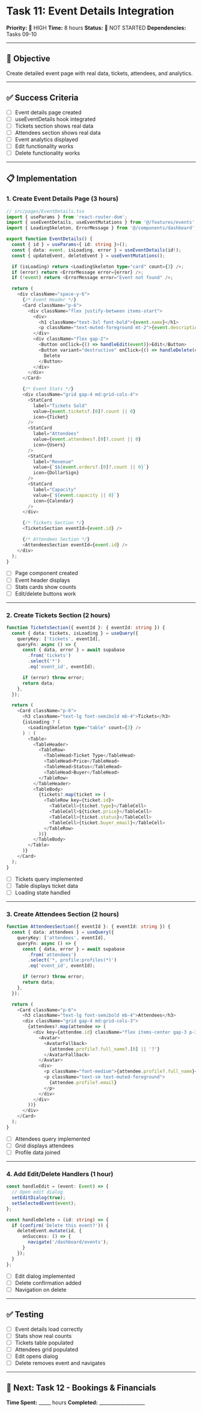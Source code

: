 # Task 11: Event Details Integration
**Priority:** 🔴 HIGH
**Time:** 8 hours
**Status:** 🔴 NOT STARTED
**Dependencies:** Tasks 09-10

---

## 🎯 Objective

Create detailed event page with real data, tickets, attendees, and analytics.

---

## ✅ Success Criteria

- [ ] Event details page created
- [ ] useEventDetails hook integrated
- [ ] Tickets section shows real data
- [ ] Attendees section shows real data
- [ ] Event analytics displayed
- [ ] Edit functionality works
- [ ] Delete functionality works

---

## 📋 Implementation

### 1. Create Event Details Page (3 hours)

```typescript
// src/pages/EventDetails.tsx
import { useParams } from 'react-router-dom';
import { useEventDetails, useEventMutations } from '@/features/events';
import { LoadingSkeleton, ErrorMessage } from '@/components/dashboard';

export function EventDetails() {
  const { id } = useParams<{ id: string }>();
  const { data: event, isLoading, error } = useEventDetails(id!);
  const { updateEvent, deleteEvent } = useEventMutations();

  if (isLoading) return <LoadingSkeleton type="card" count={3} />;
  if (error) return <ErrorMessage error={error} />;
  if (!event) return <ErrorMessage error="Event not found" />;

  return (
    <div className="space-y-6">
      {/* Event Header */}
      <Card className="p-6">
        <div className="flex justify-between items-start">
          <div>
            <h1 className="text-3xl font-bold">{event.name}</h1>
            <p className="text-muted-foreground mt-2">{event.description}</p>
          </div>
          <div className="flex gap-2">
            <Button onClick={() => handleEdit(event)}>Edit</Button>
            <Button variant="destructive" onClick={() => handleDelete(event.id)}>
              Delete
            </Button>
          </div>
        </div>
      </Card>

      {/* Event Stats */}
      <div className="grid gap-4 md:grid-cols-4">
        <StatCard
          label="Tickets Sold"
          value={event.tickets?.[0]?.count || 0}
          icon={Ticket}
        />
        <StatCard
          label="Attendees"
          value={event.attendees?.[0]?.count || 0}
          icon={Users}
        />
        <StatCard
          label="Revenue"
          value={`$${event.orders?.[0]?.count || 0}`}
          icon={DollarSign}
        />
        <StatCard
          label="Capacity"
          value={`${event.capacity || 0}`}
          icon={Calendar}
        />
      </div>

      {/* Tickets Section */}
      <TicketsSection eventId={event.id} />

      {/* Attendees Section */}
      <AttendeesSection eventId={event.id} />
    </div>
  );
}
```

- [ ] Page component created
- [ ] Event header displays
- [ ] Stats cards show counts
- [ ] Edit/delete buttons work

---

### 2. Create Tickets Section (2 hours)

```typescript
function TicketsSection({ eventId }: { eventId: string }) {
  const { data: tickets, isLoading } = useQuery({
    queryKey: ['tickets', eventId],
    queryFn: async () => {
      const { data, error } = await supabase
        .from('tickets')
        .select('*')
        .eq('event_id', eventId);

      if (error) throw error;
      return data;
    },
  });

  return (
    <Card className="p-6">
      <h3 className="text-lg font-semibold mb-4">Tickets</h3>
      {isLoading ? (
        <LoadingSkeleton type="table" count={3} />
      ) : (
        <Table>
          <TableHeader>
            <TableRow>
              <TableHead>Ticket Type</TableHead>
              <TableHead>Price</TableHead>
              <TableHead>Status</TableHead>
              <TableHead>Buyer</TableHead>
            </TableRow>
          </TableHeader>
          <TableBody>
            {tickets?.map(ticket => (
              <TableRow key={ticket.id}>
                <TableCell>{ticket.type}</TableCell>
                <TableCell>${ticket.price}</TableCell>
                <TableCell>{ticket.status}</TableCell>
                <TableCell>{ticket.buyer_email}</TableCell>
              </TableRow>
            ))}
          </TableBody>
        </Table>
      )}
    </Card>
  );
}
```

- [ ] Tickets query implemented
- [ ] Table displays ticket data
- [ ] Loading state handled

---

### 3. Create Attendees Section (2 hours)

```typescript
function AttendeesSection({ eventId }: { eventId: string }) {
  const { data: attendees } = useQuery({
    queryKey: ['attendees', eventId],
    queryFn: async () => {
      const { data, error } = await supabase
        .from('attendees')
        .select('*, profile:profiles(*)')
        .eq('event_id', eventId);

      if (error) throw error;
      return data;
    },
  });

  return (
    <Card className="p-6">
      <h3 className="text-lg font-semibold mb-4">Attendees</h3>
      <div className="grid gap-4 md:grid-cols-3">
        {attendees?.map(attendee => (
          <div key={attendee.id} className="flex items-center gap-3 p-3 border rounded">
            <Avatar>
              <AvatarFallback>
                {attendee.profile?.full_name?.[0] || '?'}
              </AvatarFallback>
            </Avatar>
            <div>
              <p className="font-medium">{attendee.profile?.full_name}</p>
              <p className="text-sm text-muted-foreground">
                {attendee.profile?.email}
              </p>
            </div>
          </div>
        ))}
      </div>
    </Card>
  );
}
```

- [ ] Attendees query implemented
- [ ] Grid displays attendees
- [ ] Profile data joined

---

### 4. Add Edit/Delete Handlers (1 hour)

```typescript
const handleEdit = (event: Event) => {
  // Open edit dialog
  setEditDialog(true);
  setSelectedEvent(event);
};

const handleDelete = (id: string) => {
  if (confirm('Delete this event?')) {
    deleteEvent.mutate(id, {
      onSuccess: () => {
        navigate('/dashboard/events');
      }
    });
  }
};
```

- [ ] Edit dialog implemented
- [ ] Delete confirmation added
- [ ] Navigation on delete

---

## ✅ Testing

- [ ] Event details load correctly
- [ ] Stats show real counts
- [ ] Tickets table populated
- [ ] Attendees grid populated
- [ ] Edit opens dialog
- [ ] Delete removes event and navigates

---

## 🎯 Next: Task 12 - Bookings & Financials

**Time Spent:** _____ hours
**Completed:** ___________________
